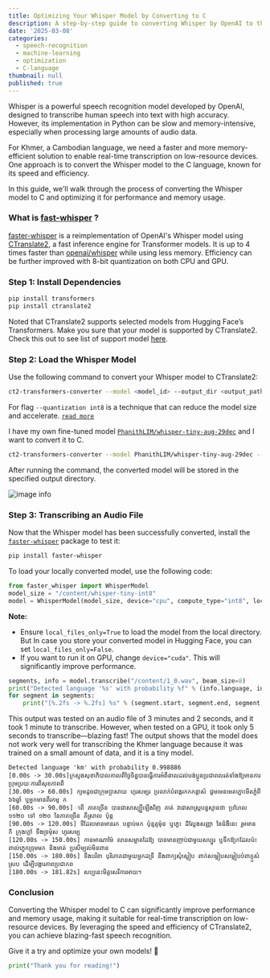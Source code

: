 ```yaml
---
title: Optimizing Your Whisper Model by Converting to C
description: A step-by-step guide to converting Whisper by OpenAI to the C language for faster performance and lower memory usage.
date: '2025-03-08'
categories:
  - speech-recognition
  - machine-learning
  - optimization
  - C-language
thumbnail: null
published: true
---
```

Whisper is a powerful speech recognition model developed by OpenAI, designed to transcribe human speech into text with high accuracy. However, its implementation in Python can be slow and memory-intensive, especially when processing large amounts of audio data.

For Khmer, a Cambodian language, we need a faster and more memory-efficient solution to enable real-time transcription on low-resource devices. One approach is to convert the Whisper model to the C language, known for its speed and efficiency.

In this guide, we'll walk through the process of converting the Whisper model to C and optimizing it for performance and memory usage.


### What is [fast-whisper](https://github.com/SYSTRAN/faster-whisper.git) ?
[faster-whisper](https://github.com/SYSTRAN/faster-whisper.git) is a reimplementation of OpenAI's Whisper model using [CTranslate2](https://opennmt.net/CTranslate2/index.html#), a fast inference engine for Transformer models. It is up to 4 times faster than [openai/whisper](https://huggingface.co/openai/whisper-tiny) while using less memory. Efficiency can be further improved with 8-bit quantization on both CPU and GPU.

### Step 1: Install Dependencies
```bash
pip install transformers 
pip install ctranslate2
```
Noted that CTranslate2 supports selected models from Hugging Face’s Transformers. Make you sure that your model is supported by CTranslate2. Check this out to see list of support model [here](https://opennmt.net/CTranslate2/guides/transformers.html).

### Step 2: Load the Whisper Model
Use the following command to convert your Whisper model to CTranslate2:
```bash
ct2-transformers-converter --model <model_id> --output_dir <output_path> --copy_files tokenizer_config.json --quantization <types>
```
For flag `--quantization int8` is a technique that can reduce the model size and accelerate. [`read more`](https://opennmt.net/CTranslate2/quantization.html)

I have my own fine-tuned model [`PhanithLIM/whisper-tiny-aug-29dec`](https://huggingface.co/PhanithLIM/whisper-tiny-aug-29dec) and I want to convert it to C.
```bash
ct2-transformers-converter --model PhanithLIM/whisper-tiny-aug-29dec --output_dir whisper-tiny-int8 --copy_files tokenizer_config.json --quantization int8
```
After running the command, the converted model will be stored in the specified output directory.

![image info](../../images/c-translate/image1.png)

### Step 3: Transcribing an Audio File
Now that the Whisper model has been successfully converted, install the [`faster-whisper`](https://pypi.org/project/faster-whisper/) package to test it:
```bash
pip install faster-whisper
```
To load your locally converted model, use the following code:
```python
from faster_whisper import WhisperModel
model_size = "/content/whisper-tiny-int8"
model = WhisperModel(model_size, device="cpu", compute_type="int8", local_files_only=True)
```
**Note:** 
- Ensure `local_files_only=True` to load the model from the local directory. But In case you store your converted model in Hugging Face, you can set `local_files_only=False`.
- If you want to run it on GPU, change `device="cuda"`. This will significantly improve performance.

```python
segments, info = model.transcribe("/content/1_0.wav", beam_size=8)
print("Detected language '%s' with probability %f" % (info.language, info.language_probability))
for segment in segments:
    print("[%.2fs -> %.2fs] %s" % (segment.start, segment.end, segment.text))
```

This output was tested on an audio file of 3 minutes and 2 seconds, and it took 1 minute to transcribe. However, when tested on a GPU, it took only 5 seconds to transcribe—blazing fast! The output shows that the model does not work very well for transcribing the Khmer language because it was trained on a small amount of data, and it is a tiny model.

```
Detected language 'km' with probability 0.998886
[0.00s -> 30.00s]ក្រសួងសុខាភិបាលកាលពីថ្ងៃចិន្នបានធ្វើការអំពីនាលដល់បង់ប្អូនប្រជាពលរត់ទាំងឱ្យមានការប្រុមប្រយៈការពីសុខភាពពី
[30.00s -> 60.00s] ក្យមដូចជាក្រុមប្ដាសាយ ហូរសម្បរ ប្រលាក់បំពង្ករកកកន្តាស៍ ជួមមេនមេតភ្នោះមីតភ្នំពី ៦៦ឆ្នាំ ឬអ្នកមានពីរកម្ម ក
[60.00s -> 90.00s] ាពី ភាគច្រើន បានជាសាស្ប្បីឡើងវិញ គាត់ វាជាសាស្ត្របន្នស្មានថា ប្រហែល ១១២០ ទៅ ១២០ នៃភាគច្រើន គឺស្រាល ប៉ុន្ត
[90.00s -> 120.00s] ទីដែលមានមានរក បន្ទាប់មក ប៉ុន្មត្មម៉ុន ឬភ្នេះ ដ៏ល្លែងសញ្ញា នៃជំងឺនេះ រួមមាន ក៏ ក្រុងក្ដៅ ទឹងច្រម៉ុស ហូរសម្ប 
[120.00s -> 150.00s] កានអាណាម៉ៃ លានសម្អាតដៃឱ្យ បានមានញាប់ជាមួយសប្បូរ ឬទឹកឱ្យកដែលប៉ះពាល់ភ្នេកច្រុមមក និងមាត់ ប្រសិម្បល់មិនពាន
[150.00s -> 180.00s] ទឹងបរិខា បុរិភោគជាមួយអ្នកដទ្រី នឹងពាក្យសុំស្លៀប ពាក់សម្លៀបសម្លៀបបំពាក្ក្នសំស្រប ដើម្បីបង្ការភាពប្រជាកព
[180.00s -> 181.82s] សប្បនេះមិត្តសេរីការអាយ។
```

### Conclusion
Converting the Whisper model to C can significantly improve performance and memory usage, making it suitable for real-time transcription on low-resource devices. By leveraging the speed and efficiency of CTranslate2, you can achieve blazing-fast speech recognition.

Give it a try and optimize your own models! 🚀
```python
print("Thank you for reading!")
```